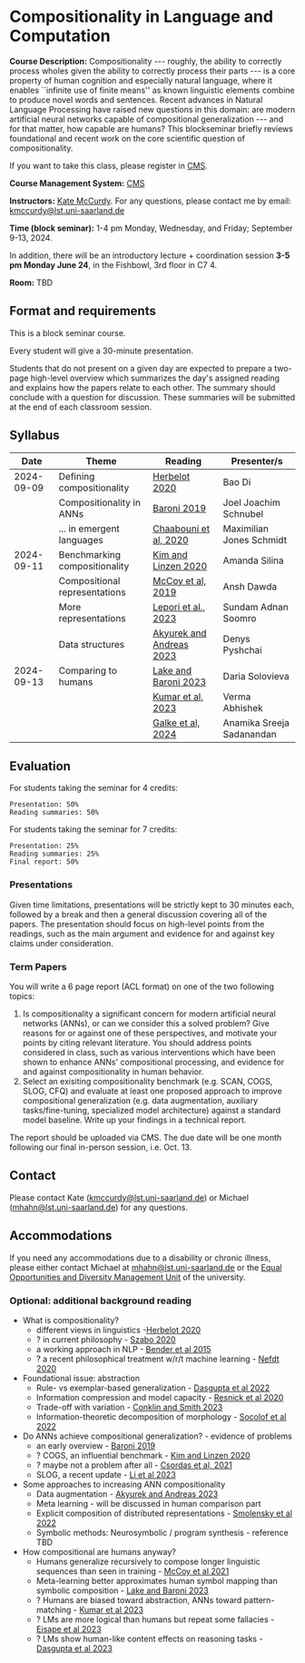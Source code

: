 # Compositionality in Language and Computation 

**Course Description:** Compositionality --- roughly, the ability to correctly process wholes given the ability to correctly process their parts --- is a core property of human cognition and especially natural language, where it enables ``infinite use of finite means'' as known linguistic elements combine to produce novel words and sentences. Recent advances in Natural Language Processing have raised new questions in this domain: are modern artificial neural networks capable of compositional generalization --- and for that matter, how capable are humans? This blockseminar briefly reviews foundational and recent work on the core scientific question of compositionality.

If you want to take this class, please register in [CMS](https://cms.sic.saarland/composition_24/).

**Course Management System:** [CMS](https://cms.sic.saarland/composition_24/) 

**Instructors:** [Kate McCurdy](https://kmccurdy.github.io/). For any questions, please contact me by email: [kmccurdy@lst.uni-saarland.de](mailto:kmccurdy@lst.uni-saarland.de)

**Time (block seminar):** 1-4 pm Monday, Wednesday, and Friday; September 9-13, 2024.

In addition, there will be an introductory lecture + coordination session **3-5 pm Monday June 24**, in the Fishbowl, 3rd floor in C7 4.

**Room:** TBD


## Format and requirements

This is a block seminar course.

Every student will give a 30-minute presentation.

Students that do not present on a given day are expected to prepare a two-page high-level overview which summarizes the day's assigned reading and explains how the papers relate to each other. The summary should conclude with a question for discussion. These summaries will be submitted at the end of each classroom session.


## Syllabus

| Date          | Theme |  Reading               | Presenter/s  |
| ------------- | ------------------- | ------------------- | --------------------- | 
|  2024-09-09 | Defining compositionality  | [Herbelot 2020](https://thegradient.pub/how-to-stop-worrying-about-compositionality-2)   | Bao Di  |  
|    | Compositionality in ANNs| [Baroni 2019](https://royalsocietypublishing.org/doi/full/10.1098/rstb.2019.0307) | Joel Joachim Schnubel |  
|    | ... in emergent languages | [Chaabouni et al, 2020](https://arxiv.org/abs/2004.09124)  | Maximilian Jones Schmidt |  
| 2024-09-11 | Benchmarking compositionality | [Kim and Linzen 2020](https://aclanthology.org/2020.emnlp-main.731) | Amanda Silina |  
|    | Compositional representations | [McCoy et al, 2019](https://openreview.net/forum?id=BJx0sjC5FX) | Ansh Dawda | 
|    | More representations | [Lepori et al., 2023](https://proceedings.neurips.cc/paper_files/paper/2023/hash/85069585133c4c168c865e65d72e9775-Abstract-Conference.html) | Sundam Adnan Soomro |  
|    | Data structures | [Akyurek and Andreas 2023](https://aclanthology.org/2023.acl-long.38/) | Denys Pyshchai |   
|  2024-09-13  | Comparing to humans |[Lake and Baroni 2023](https://www.nature.com/articles/s41586-023-06668-3) | Daria Solovieva |  
|    |  | [Kumar et al, 2023](https://journals.plos.org/ploscompbiol/article?id=10.1371/journal.pcbi.1011316) | Verma Abhishek |  
|    |  | [Galke et al, 2024](https://arxiv.org/abs/2302.12239) | Anamika Sreeja Sadanandan |  


## Evaluation


For students taking the seminar for 4 credits:

    Presentation: 50%
    Reading summaries: 50%

For students taking the seminar for 7 credits:

    Presentation: 25%
    Reading summaries: 25%
    Final report: 50%


### Presentations

Given time limitations, presentations will be strictly kept to 30 minutes each, followed by a break and then a general discussion covering all of the papers. The presentation should focus on high-level points from the readings, such as the main argument and evidence for and against key claims under consideration.


### Term Papers

You will write a 6 page report (ACL format) on one of the two following topics:

  1. Is compositionality a significant concern for modern artificial neural networks (ANNs), or can we consider this a solved problem? Give reasons for or against one of these perspectives, and motivate your points by citing relevant literature. You should address points considered in class, such as various interventions which have been shown to enhance ANNs' compositional processing, and evidence for and against compositionality in human behavior. 
  2. Select an exisiting compositionality benchmark (e.g. SCAN, COGS, SLOG, CFQ) and evaluate at least one proposed approach to improve compositional generalization (e.g. data augmentation, auxiliary tasks/fine-tuning, specialized model architecture) against a standard model baseline. Write up your findings in a technical report.

The report should be uploaded via CMS. The due date will be one month following our final in-person session, i.e. Oct. 13.

## Contact

Please contact Kate (kmccurdy@lst.uni-saarland.de) or Michael (mhahn@lst.uni-saarland.de) for any questions.

## Accommodations

If you need any accommodations due to a disability or chronic illness, please either contact Michael at mhahn@lst.uni-saarland.de or the [Equal Opportunities and Diversity Management Unit](https://www.uni-saarland.de/en/administration/diversity.html) of the university.



### Optional: additional background reading 

- What is compositionality?
  - different views in linguistics -[Herbelot 2020](https://thegradient.pub/how-to-stop-worrying-about-compositionality-2)
  - ? in current philosophy - [Szabo 2020](https://plato.stanford.edu/entries/compositionality/)
  - a working approach in NLP - [Bender et al 2015](https://aclanthology.org/W15-0128)
  - ? a recent philosophical treatment w/r/t machine learning - [Nefdt 2020](https://doi.org/10.1007/s11023-020-09519-6)
- Foundational issue: abstraction
  - Rule- vs exemplar-based generalization - [Dasgupta et al 2022](https://proceedings.mlr.press/v162/dasgupta22b.html)
  - Information compression and model capacity - [Resnick et al 2020](https://www.ifaamas.org/Proceedings/aamas2020/pdfs/p1125.pdf)
  - Trade-off with variation - [Conklin and Smith 2023](https://openreview.net/pdf?id=-Yzz6vlX7V-)
  - Information-theoretic decomposition of morphology - [Socolof et al 2022](https://aclanthology.org/2022.coling-1.5.pdf)
- Do ANNs achieve compositional generalization? - evidence of problems
  - an early overview - [Baroni 2019](https://royalsocietypublishing.org/doi/full/10.1098/rstb.2019.0307)
  - ? COGS, an influential benchmark - [Kim and Linzen 2020](https://aclanthology.org/2020.emnlp-main.731)
  - ? maybe not a problem after all - [Csordas et al, 2021](https://aclanthology.org/2021.emnlp-main.49)
  - SLOG, a recent update - [Li et al 2023](https://aclanthology.org/2023.emnlp-main.194/)
- Some approaches to increasing ANN compositionality
  - Data augmentation - [Akyurek and Andreas 2023](https://aclanthology.org/2023.acl-long.38/)
  - Meta learning - will be discussed in human comparison part
  - Explicit composition of distributed representations - [Smolensky et al 2022](https://ojs.aaai.org/aimagazine/index.php/aimagazine/article/view/18599)
  - Symbolic methods: Neurosymbolic / program synthesis - reference TBD
- How compositional are humans anyway?
  - Humans generalize recursively to compose longer linguistic sequences than seen in training - [McCoy et al 2021](https://escholarship.org/uc/item/67z0195s)
  - Meta-learning better approximates human symbol mapping than symbolic composition - [Lake and Baroni 2023](https://www.nature.com/articles/s41586-023-06668-3)
  - ? Humans are biased toward abstraction, ANNs toward pattern-matching - [Kumar et al 2023](https://journals.plos.org/ploscompbiol/article?id=10.1371/journal.pcbi.1011316)
  - ? LMs are more logical than humans but repeat some fallacies - [Eisape et al 2023](https://arxiv.org/abs/2311.00445)
  - ? LMs show human-like content effects on reasoning tasks - [Dasgupta et al 2023](https://arxiv.org/abs/2207.07051)

  


